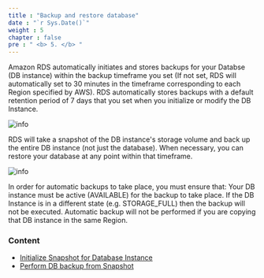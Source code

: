 ```yaml
---
title : "Backup and restore database"
date : "`r Sys.Date()`"
weight : 5
chapter : false
pre : " <b> 5. </b> "
---
```


Amazon RDS automatically initiates and stores backups for your Databse (DB instance) within the backup timeframe you set (If not set, RDS will automatically set to 30 minutes in the timeframe corresponding to each Region specified by AWS).
RDS automatically stores backups with a default retention period of 7 days that you set when you initialize or modify the DB Instance.

![info](/images/restoreandbackup/info-aws-01.png)

RDS will take a snapshot of the DB instance's storage volume and back up the entire DB instance (not just the database).
When necessary, you can restore your database at any point within that timeframe.

![info](/images/restoreandbackup/info-aws-02.png)


In order for automatic backups to take place, you must ensure that:
Your DB instance must be active (AVAILABLE) for the backup to take place. If the DB Instance is in a different state (e.g. STORAGE_FULL) then the backup will not be executed.
Automatic backup will not be performed if you are copying that DB instance in the same Region.


### Content

 - [Initialize Snapshot for Database Instance](5.1-createdbsnapshot/)
 - [Perform DB backup from Snapshot](5.2-restorewithsnapshot//)